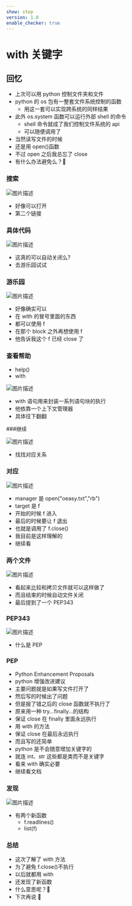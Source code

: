```yaml
---
show: step
version: 1.0
enable_checker: true
---
```


# with 关键字

## 回忆

- 上次可以用 python 控制文件夹和文件
- python 的 os 包有一整套文件系统控制的函数
  - 用这一套可以实现跨系统的同样结果
- 此外 os.system 函数可以运行外部 shell 的命令
  - shell 命令就成了我们控制文件系统的 api
  - 可以随便调用了
- 当然读写文件的时候
- 还是用 open()函数
- 不过 open 之后我总忘了 close
- 有什么办法避免么？🤔

### 搜索

![图片描述](https://doc.shiyanlou.com/courses/uid1190679-20210827-1630050072740)

- 好像可以打开
- 第二个链接

### 具体代码

![图片描述](https://doc.shiyanlou.com/courses/uid1190679-20210827-1630050173668)

- 这真的可以自动关闭么?
- 去游乐园试试

### 游乐园

![图片描述](https://doc.shiyanlou.com/courses/uid1190679-20210827-1630050264651)

- 好像确实可以
- 在 with 的冒号里面的东西
- 都可以使用 f
- 在那个 block 之外再想使用 f
- 他告诉我这个 f 已经 close 了

### 查看帮助

- help()
- with

![图片描述](https://doc.shiyanlou.com/courses/uid1190679-20210827-1630050363939)

- with 语句用来封装一系列语句块的执行
- 他依靠一个上下文管理器
- 具体往下翻翻

###继续

![图片描述](https://doc.shiyanlou.com/courses/uid1190679-20210827-1630050768979)

- 找找对应关系

### 对应

![图片描述](https://doc.shiyanlou.com/courses/uid1190679-20210827-1630050916154)

- manager 是 open("oeasy.txt","rb")
- target 是 f
- 开始的时候 f 进入
- 最后的时候要让 f 退出
- 也就是调用了 f.close()
- 我目前是这样理解的
- 继续看

### 两个文件

![图片描述](https://doc.shiyanlou.com/courses/uid1190679-20210827-1630051229041)

- 看起来比较和拷贝文件就可以这样做了
- 而且结束的时候自动文件关闭
- 最后提到了一个 PEP343

### PEP343

![图片描述](https://doc.shiyanlou.com/courses/uid1190679-20210827-1630051464479)

- 什么是 PEP

### PEP

- Python Enhancement Proposals
- python 增强改进建议
- 主要问题就是如果写文件打开了
- 然后写的时候出了问题
- 但是报了错之后的 close 函数就不执行了
- 原来用一种 try...finally...的结构
- 保证 close 在 finally 里面永远执行
- 用 with 的方法
- 保证 close 在最后永远执行
- 而且写的还简单
- python 是不会随意增加关键字的
- 就连 int、str 这些都是类而不是关键字
- 看来 with 确实必要
- 继续看文档

### 发现

![图片描述](https://doc.shiyanlou.com/courses/uid1190679-20210827-1630052195612)

- 有两个新函数
  - f.readlines()
  - list(f)

### 总结

- 这次了解了 with 方法
- 为了避免 f.close()不执行
- 以后就都用 with
- 还发现了新函数
- 什么意思呢？🤔
- 下次再说 👋
